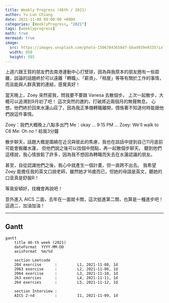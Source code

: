 ```yaml
---
title: Weekly Progress (46th / 2021)
author: Yu-Lun Chiang
date: 2021-11-08 09:00:00 +0800
categories: [WeeklyProgress, "2021"]
tags: [weeklyprogress]
math: true
mermaid: true
image:
  src: https://images.unsplash.com/photo-1506784365847-bbad939e9335?ixlib=rb-1.2.1&q=85&fm=jpg&crop=entropy&cs=srgb&w=4800
  width: 850
  height: 585
---
```


上週六跟王賀的朋友們去南港運動中心打壁球，因為與我原本的朋友圈有一些距離，談論的話題終於可以遠離「轉職」、「薪資」、「租屋」等等有關於工作的事情，而且能與人群真實的連結，感覺真好！

當天晚上，Zoey 突然密我，問我要不要跟 Vanesa 去散個步。
上次一起散步，大概可以追溯到9月初了吧！
這次突然的邀約，打破將近兩個月的無聲無息。
心想，他們終於回來水蓮山莊了，因為我正準備轉職離開，惆悵著不知道何時能跟他們說這件事情。

Zoey：我們大概晚上八點多出門
Me：okay
... 9:15 PM ...
Zoey: We'll walk to C6
Me: Oh no！給我3分鐘

散步聊天，話題大概是圍繞在近況與彼此的焦慮，我也在談話中提到自己11月底前可能會搬離水蓮，
但他們說之後可以找個中間點，再一起散個步聊天。
聽到他們這樣說，我心情放鬆了許多，因為我不想因為轉職而失去在水蓮認識的朋友。

甚至，自從認識他們之後，我心中就產生一個計畫，但一直跨不出去。
我希望 Zoey 能擔任我的英文口說老師，雖然她才16歲而已，但她的母語是英文，聽她的口音真是舒服R！

等我安頓好，找機會再說吧！

意外進入 AICS 二面，去年在一面就卡關，這次挺進第二關，也算是一種進步吧！
這週二，加油加油！

---
## Gantt

```mermaid
gantt
    title 46-th week (2021)
    dateFormat  YYYY-MM-DD
    axisFormat  %m/%d

    section Leetcode
    204 exercise      :         L1, 2021-11-08, 1d
    2063 exercise     :         L2, 2021-11-08, 1d
    2064 exercise     :         L3, 2021-11-10, 1d
    263 exercies      :         L4, 2021-11-11, 1d
    264 exercies      :         L5, 2021-11-12, 1d

    section Interview :
    AICS 2-nd         :         I1, 2021-11-09, 1d

```